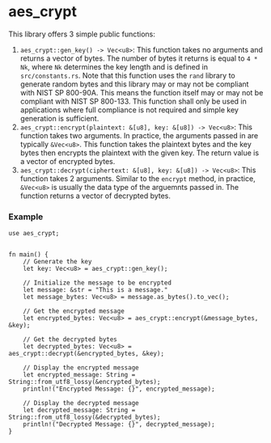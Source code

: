 # aes_crypt
This library offers 3 simple public functions:
1. `aes_crypt::gen_key() -> Vec<u8>`: This function takes no arguments and returns a vector of bytes. The number of bytes it returns is equal to `4 * Nk`, where `Nk` determines the key length and is defined in `src/constants.rs`. Note that this function uses the `rand` library to generate random bytes and this library may or may not be compliant with NIST SP 800-90A. This means the function itself may or may not be compliant with NIST SP 800-133. This function shall only be used in applications where full compliance is not required and simple key generation is sufficient.  
2. `aes_crypt::encrypt(plaintext: &[u8], key: &[u8]) -> Vec<u8>`: This function takes two arguments. In practice, the arguments passed in are typically `&Vec<u8>`. This function takes the plaintext bytes and the key bytes then encrypts the plaintext with the given key. The return value is a vector of encrypted bytes. 
3. `aes_crypt::decrypt(ciphertext: &[u8], key: &[u8]) -> Vec<u8>`: This function takes 2 arguments. Similar to the `encrypt` method, in practice, `&Vec<u8>` is usually the data type of the arguemnts passed in. The function returns a vector of decrypted bytes.  

### Example
```
use aes_crypt;


fn main() {
    // Generate the key
    let key: Vec<u8> = aes_crypt::gen_key();

    // Initialize the message to be encrypted
    let message: &str = "This is a message."
    let message_bytes: Vec<u8> = message.as_bytes().to_vec();

    // Get the encrypted message
    let encrypted_bytes: Vec<u8> = aes_crypt::encrypt(&message_bytes, &key);

    // Get the decrypted bytes
    let decrypted_bytes: Vec<u8> = aes_crypt::decrypt(&encrypted_bytes, &key);

    // Display the encrypted message
    let encrypted_message: String = String::from_utf8_lossy(&encrypted_bytes);
    println!("Encrypted Message: {}", encrypted_message);

    // Display the decrypted message
    let decrypted_message: String = String::from_utf8_lossy(&decrypted_bytes);
    println!("Decrypted Message: {}", decrypted_message);
}
```
